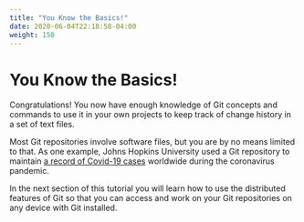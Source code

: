 ```yaml
---
title: "You Know the Basics!"
date: 2020-06-04T22:18:58-04:00
weight: 150
---
```


# You Know the Basics!

Congratulations!  You now have enough knowledge of Git concepts and commands to use it in your own projects to keep track of change history in a set of text files.  

Most Git repositories involve software files, but you are by no means limited to that.  As one example, Johns Hopkins University used a Git repository to maintain [a record of Covid-19 cases](https://github.com/CSSEGISandData/COVID-19) worldwide during the coronavirus pandemic.

In the next section of this tutorial you will learn how to use the distributed features of Git so that you can access and work on your Git repositories on any device with Git installed.